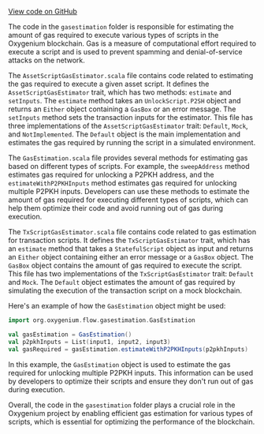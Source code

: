 [View code on GitHub](https://github.com/oxygenium/oxygenium/.autodoc/docs/json/flow/src/main/scala/org/oxygenium/flow/gasestimation)

The code in the `gasestimation` folder is responsible for estimating the amount of gas required to execute various types of scripts in the Oxygenium blockchain. Gas is a measure of computational effort required to execute a script and is used to prevent spamming and denial-of-service attacks on the network.

The `AssetScriptGasEstimator.scala` file contains code related to estimating the gas required to execute a given asset script. It defines the `AssetScriptGasEstimator` trait, which has two methods: `estimate` and `setInputs`. The `estimate` method takes an `UnlockScript.P2SH` object and returns an `Either` object containing a `GasBox` or an error message. The `setInputs` method sets the transaction inputs for the estimator. This file has three implementations of the `AssetScriptGasEstimator` trait: `Default`, `Mock`, and `NotImplemented`. The `Default` object is the main implementation and estimates the gas required by running the script in a simulated environment.

The `GasEstimation.scala` file provides several methods for estimating gas based on different types of scripts. For example, the `sweepAddress` method estimates gas required for unlocking a P2PKH address, and the `estimateWithP2PKHInputs` method estimates gas required for unlocking multiple P2PKH inputs. Developers can use these methods to estimate the amount of gas required for executing different types of scripts, which can help them optimize their code and avoid running out of gas during execution.

The `TxScriptGasEstimator.scala` file contains code related to gas estimation for transaction scripts. It defines the `TxScriptGasEstimator` trait, which has an `estimate` method that takes a `StatefulScript` object as input and returns an `Either` object containing either an error message or a `GasBox` object. The `GasBox` object contains the amount of gas required to execute the script. This file has two implementations of the `TxScriptGasEstimator` trait: `Default` and `Mock`. The `Default` object estimates the amount of gas required by simulating the execution of the transaction script on a mock blockchain.

Here's an example of how the `GasEstimation` object might be used:

```scala
import org.oxygenium.flow.gasestimation.GasEstimation

val gasEstimation = GasEstimation()
val p2pkhInputs = List(input1, input2, input3)
val gasRequired = gasEstimation.estimateWithP2PKHInputs(p2pkhInputs)
```

In this example, the `GasEstimation` object is used to estimate the gas required for unlocking multiple P2PKH inputs. This information can be used by developers to optimize their scripts and ensure they don't run out of gas during execution.

Overall, the code in the `gasestimation` folder plays a crucial role in the Oxygenium project by enabling efficient gas estimation for various types of scripts, which is essential for optimizing the performance of the blockchain.
